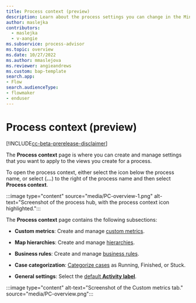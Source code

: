 ```yaml
---
title: Process context (preview)
description: Learn about the process settings you can change in the Minit desktop application for Microsoft Power Automate process advisor.
author: maslejka
contributors:
  - maslejka
  - v-aangie
ms.subservice: process-advisor
ms.topic: overview
ms.date: 10/27/2022
ms.author: mmaslejova
ms.reviewer: angieandrews
ms.custom: bap-template
search.app:
- Flow
search.audienceType:
- flowmaker
- enduser
---
```


# Process context (preview)

[!INCLUDE[cc-beta-prerelease-disclaimer](../includes/cc-beta-prerelease-disclaimer.md)]

The **Process context** page is where you can create and manage settings that you want to apply to the views you create for a process.

To open the process context, either select the icon below the process name, or select (**...**) to the right of the process name and then select **Process context**.

:::image type="content" source="media/PC-overview-1.png" alt-text="Screenshot of the process hub, with the process context icon highlighted.":::

The **Process context** page contains the following subsections:

- **Custom metrics**: Create and manage [custom metrics](custom-metrics.md).

- **Map hierarchies**: Create and manage [hierarchies](hierarchical-process-mining.md).

- **Business rules**: Create and manage [business rules](business-rules.md).

- **Case categorization**: [Categorize cases](case-categorization.md) as Running, Finished, or Stuck.

- **General settings**: Select the [default **Activity label**](view-settings.md).

:::image type="content" alt-text="Screenshot of the Custom metrics tab." source="media/PC-overview.png":::
